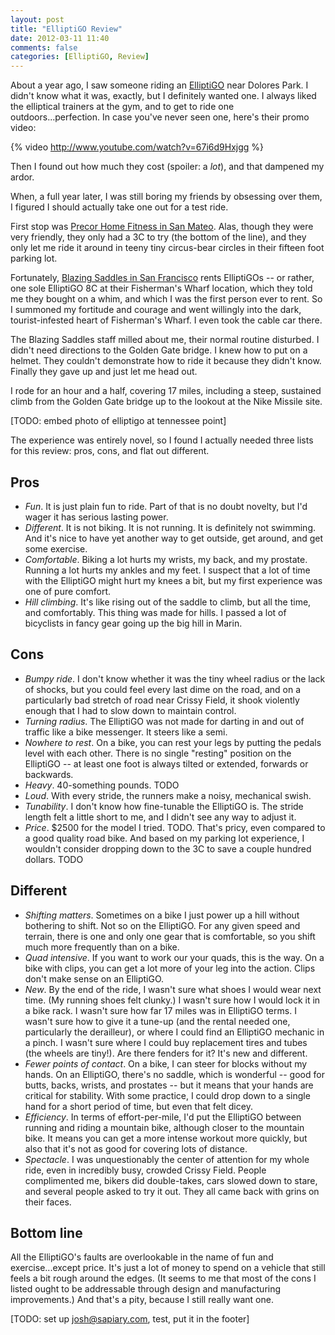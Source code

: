 ```yaml
---
layout: post
title: "ElliptiGO Review"
date: 2012-03-11 11:40
comments: false
categories: [ElliptiGO, Review]
---
```


About a year ago, I saw someone riding an [ElliptiGO](http://www.elliptigo.com) near Dolores Park. I didn't know what it was, exactly, but I definitely wanted one. I always liked the elliptical trainers at the gym, and to get to ride one outdoors...perfection. In case you've never seen one, here's their promo video:

{% video http://www.youtube.com/watch?v=67i6d9Hxjgg %}

Then I found out how much they cost (spoiler: a *lot*), and that dampened my ardor.

When, a full year later, I was still boring my friends by obsessing over them, I figured I should actually take one out for a test ride.

First stop was [Precor Home Fitness in San Mateo](http://www.yelp.com/biz/precor-home-fitness-san-mateo). Alas, though they were very friendly, they only had a 3C to try (the bottom of the line), and they only let me ride it around in teeny tiny circus-bear circles in their fifteen foot parking lot.

Fortunately, [Blazing Saddles in San Francisco](http://www.blazingsaddles.com/san-francisco.aspx) rents ElliptiGOs -- or rather, one sole ElliptiGO 8C at their Fisherman's Wharf location, which they told me they bought on a whim, and which I was the first person ever to rent. So I summoned my fortitude and courage and went willingly into the dark, tourist-infested heart of Fisherman's Wharf. I even took the cable car there.

The Blazing Saddles staff milled about me, their normal routine disturbed. I didn't need directions to the Golden Gate bridge. I knew how to put on a helmet. They couldn't demonstrate how to ride it because they didn't know. Finally they gave up and just let me head out.

I rode for an hour and a half, covering 17 miles, including a steep, sustained climb from the Golden Gate bridge up to the lookout at the Nike Missile site.

[TODO: embed photo of elliptigo at tennessee point]

The experience was entirely novel, so I found I actually needed three lists for this review: pros, cons, and flat out different.

Pros
----

  * _Fun_. It is just plain fun to ride. Part of that is no doubt novelty, but I'd wager it has serious lasting power.
  * _Different_. It is not biking. It is not running. It is definitely not swimming. And it's nice to have yet another way to get outside, get around, and get some exercise.
  * _Comfortable_. Biking a lot hurts my wrists, my back, and my prostate. Running a lot hurts my ankles and my feet. I suspect that a lot of time with the ElliptiGO might hurt my knees a bit, but my first experience was one of pure comfort.
  * _Hill climbing_. It's like rising out of the saddle to climb, but all the time, and comfortably. This thing was made for hills. I passed a lot of bicyclists in fancy gear going up the big hill in Marin.

Cons
----

  * _Bumpy ride_. I don't know whether it was the tiny wheel radius or the lack of shocks, but you could feel every last dime on the road, and on a particularly bad stretch of road near Crissy Field, it shook violently enough that I had to slow down to maintain control.
  * _Turning radius_. The ElliptiGO was not made for darting in and out of traffic like a bike messenger. It steers like a semi.
  * _Nowhere to rest_. On a bike, you can rest your legs by putting the pedals level with each other. There is no single "resting" position on the ElliptiGO -- at least one foot is always tilted or extended, forwards or backwards.
  * _Heavy_. 40-something pounds. TODO
  * _Loud_. With every stride, the runners make a noisy, mechanical swish.
  * _Tunability_. I don't know how fine-tunable the ElliptiGO is. The stride length felt a little short to me, and I didn't see any way to adjust it.
  * _Price_. $2500 for the model I tried. TODO. That's pricy, even compared to a good quality road bike. And based on my parking lot experience, I wouldn't consider dropping down to the 3C to save a couple hundred dollars. TODO

Different
---------

  * _Shifting matters_. Sometimes on a bike I just power up a hill without bothering to shift. Not so on the ElliptiGO. For any given speed and terrain, there is one and only one gear that is comfortable, so you shift much more frequently than on a bike.
  * _Quad intensive_. If you want to work our your quads, this is the way. On a bike with clips, you can get a lot more of your leg into the action. Clips don't make sense on an ElliptiGO.
  * _New_. By the end of the ride, I wasn't sure what shoes I would wear next time. (My running shoes felt clunky.) I wasn't sure how I would lock it in a bike rack. I wasn't sure how far 17 miles was in ElliptiGO terms. I wasn't sure how to give it a tune-up (and the rental needed one, particularly the derailleur), or where I could find an ElliptiGO mechanic in a pinch. I wasn't sure where I could buy replacement tires and tubes (the wheels are tiny!). Are there fenders for it? It's new and different.
  * _Fewer points of contact_. On a bike, I can steer for blocks without my hands. On an ElliptiGO, there's no saddle, which is wonderful -- good for butts, backs, wrists, and prostates -- but it means that your hands are critical for stability. With some practice, I could drop down to a single hand for a short period of time, but even that felt dicey.
  * _Efficiency_. In terms of effort-per-mile, I'd put the ElliptiGO between running and riding a mountain bike, although closer to the mountain bike. It means you can get a more intense workout more quickly, but also that it's not as good for covering lots of distance.
  * _Spectacle_. I was unquestionably the center of attention for my whole ride, even in incredibly busy, crowded Crissy Field. People complimented me, bikers did double-takes, cars slowed down to stare, and several people asked to try it out. They all came back with grins on their faces.

Bottom line
-----------

All the ElliptiGO's faults are overlookable in the name of fun and exercise...except price. It's just a lot of money to spend on a vehicle that still feels a bit rough around the edges. (It seems to me that most of the cons I listed ought to be addressable through design and manufacturing improvements.) And that's a pity, because I still really want one.

[TODO: set up josh@sapiary.com, test, put it in the footer]